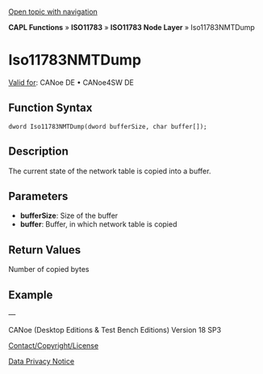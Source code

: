 [Open topic with navigation](../../../../../../CANoeDEFamily.htm#Topics/CAPLFunctions/ISO11783/ISONodeLayer/Functions/CAPLfunctionIso11783NMTDump.md)

**CAPL Functions** » **ISO11783** » **ISO11783 Node Layer** » Iso11783NMTDump

# Iso11783NMTDump

[Valid for](../../../../Shared/FeatureAvailability.md): CANoe DE • CANoe4SW DE

## Function Syntax

```
dword Iso11783NMTDump(dword bufferSize, char buffer[]);
```

## Description

The current state of the network table is copied into a buffer.

## Parameters

- **bufferSize**: Size of the buffer
- **buffer**: Buffer, in which network table is copied

## Return Values

Number of copied bytes

## Example

—

CANoe (Desktop Editions & Test Bench Editions) Version 18 SP3

[Contact/Copyright/License](../../../../Shared/ContactCopyrightLicense.md)

[Data Privacy Notice](https://www.vector.com/int/en/company/get-info/privacy-policy/)

